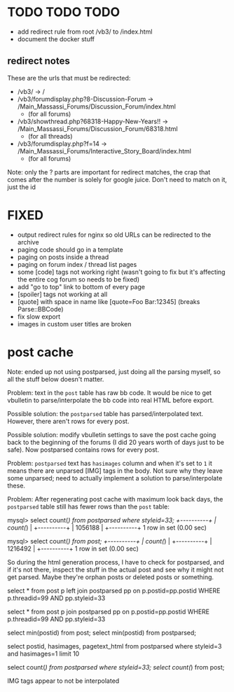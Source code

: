 # TODO TODO TODO

* add redirect rule from root /vb3/ to /index.html
* document the docker stuff


## redirect notes

These are the urls that must be redirected:

* /vb3/ -> /
* /vb3/forumdisplay.php?8-Discussion-Forum -> /Main_Massassi_Forums/Discussion_Forum/index.html
    * (for all forums)
* /vb3/showthread.php?68318-Happy-New-Years!! -> /Main_Massassi_Forums/Discussion_Forum/68318.html
    * (for all threads)
* /vb3/forumdisplay.php?f=14 -> /Main_Massassi_Forums/Interactive_Story_Board/index.html
    * (for all forums)

Note: only the ?<number> parts are important for redirect matches, the crap
that comes after the number is solely for google juice.  Don't need to match
on it, just the id

# FIXED

- output redirect rules for nginx so old URLs can be redirected to the archive
- paging code should go in a template
- paging on posts inside a thread
- paging on forum index / thread list pages
- some [code] tags not working right (wasn't going to fix but it's affecting
  the entire cog forum so needs to be fixed)
- add "go to top" link to bottom of every page
- [spoiler] tags not working at all
- [quote] with space in name like [quote=Foo Bar:12345] (breaks Parse::BBCode)
- fix slow export
- images in custom user titles are broken



# post cache

Note: ended up not using postparsed, just doing all the parsing myself, so all
the stuff below doesn't matter.

Problem: text in the `post` table has raw bb code.  It would be nice to get
vbulletin to parse/interpolate the bb code into real HTML before export.

Possible solution: the `postparsed` table has parsed/interpolated text.
However, there aren't rows for every post.

Possible solution: modify vbulletin settings to save the post cache going back
to the beginning of the forums (I did 20 years worth of days just to be safe).
Now postparsed contains rows for every post.

Problem: `postparsed` text has `hasimages` column and when it's set to `1` it
means there are unparsed [IMG] tags in the body.  Not sure why they leave some
unparsed; need to actually implement a solution to parse/interpolate these.

Problem: After regenerating post cache with maximum look back days, the
`postparsed` table still has fewer rows than the `post` table:

mysql> select count(*) from postparsed where styleid=33;
+----------+
| count(*) |
+----------+
|  1056188 |
+----------+
1 row in set (0.00 sec)

mysql> select count(*) from post;
+----------+
| count(*) |
+----------+
|  1216492 |
+----------+
1 row in set (0.00 sec)

So during the html generation process, I have to check for postparsed, and if
it's not there, inspect the stuff in the actual post and see why it might not
get parsed.  Maybe they're orphan posts or deleted posts or something.

select * from post p
left join postparsed pp on p.postid=pp.postid
WHERE p.threadid=99
AND pp.styleid=33

select * from post p
join postparsed pp on p.postid=pp.postid
WHERE p.threadid=99
AND pp.styleid=33

select min(postid) from post;
select min(postid) from postparsed;

select postid, hasimages, pagetext_html from postparsed where styleid=3 and hasimages=1 limit 10

select count(*) from postparsed where styleid=33;
select count(*) from post;

IMG tags appear to not be interpolated
